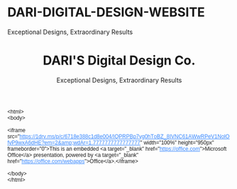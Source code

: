 # DARI-DIGITAL-DESIGN-WEBSITE
Exceptional Designs, Extraordinary Results
<!DOCTYPE html>
<html lang="en">
<head>
    <meta charset="UTF-8">
    <meta name="viewport" content="width=device-width, initial-scale=1.0">
    <title>DARI'S Digital Design Co.</title>
    <link rel="stylesheet" href="styles.css">
</head>
<body>
    <header>
        <h1>DARI'S Digital Design Co.</h1>
        <p>Exceptional Designs, Extraordinary Results</p>
    </header>
<!DOCTYPE html PUBLIC "-//W3C//DTD HTML 4.01//EN" "http://www.w3.org/TR/html4/strict.dtd">
<html>
<head>
  <meta http-equiv="Content-Type" content="text/html; charset=utf-8">
  <meta http-equiv="Content-Style-Type" content="text/css">
  <title></title>
  <meta name="Generator" content="Cocoa HTML Writer">
  <meta name="CocoaVersion" content="2487.7">
  <style type="text/css">
    p.p1 {margin: 0.0px 0.0px 0.0px 0.0px; font: 12.0px Helvetica; -webkit-text-stroke: #ffffff}
    p.p2 {margin: 0.0px 0.0px 0.0px 0.0px; font: 12.0px Helvetica; -webkit-text-stroke: #ffffff; min-height: 14.0px}
    span.s1 {font-kerning: none}
    span.s2 {text-decoration: underline ; font-kerning: none; color: #3586ff; -webkit-text-stroke: 0px #3586ff}
  </style>
</head>
<body>
<p class="p1"><span class="s1">&lt;html&gt;</span></p>
<p class="p1"><span class="s1">&lt;body&gt;</span></p>
<p class="p2"><span class="s1"></span><br></p>
<p class="p1"><span class="s1">&lt;iframe src="<a href="https://1drv.ms/p/c/6718e388c1d8e004/IQPRPBp7yg0hToBZ_8IVNC61AWwRPeV1NolOfyP9wxA6dHE?em=2&amp;amp;wdAr=1.7777777777777777"><span class="s2">https://1drv.ms/p/c/6718e388c1d8e004/IQPRPBp7yg0hToBZ_8IVNC61AWwRPeV1NolOfyP9wxA6dHE?em=2&amp;amp;wdAr=1.7777777777777777</span></a>" width="100%" height="950px" frameborder="0"&gt;This is an embedded &lt;a target="_blank" href="<a href="https://office.com/"><span class="s2">https://office.com</span></a>"&gt;Microsoft Office&lt;/a&gt; presentation, powered by &lt;a target="_blank" href="<a href="https://office.com/webapps"><span class="s2">https://office.com/webapps</span></a>"&gt;Office&lt;/a&gt;.&lt;/iframe&gt;</span></p>
<p class="p2"><span class="s1"></span><br></p>
<p class="p1"><span class="s1">&lt;/body&gt;</span></p>
<p class="p1"><span class="s1">&lt;/html&gt;</span></p>
</body>
</html>


</body>
</html>
